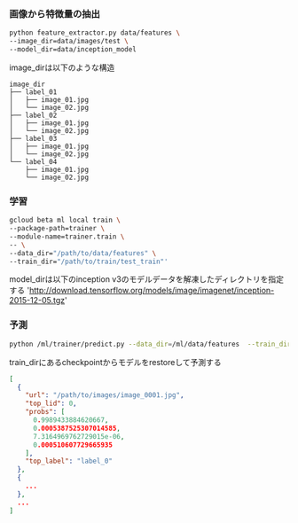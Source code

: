 
### 画像から特徴量の抽出
```bash
python feature_extractor.py data/features \
--image_dir=data/images/test \
--model_dir=data/inception_model
```

image_dirは以下のような構造
```
image_dir
├── label_01
│   ├── image_01.jpg
│   └── image_02.jpg
├── label_02
│   ├── image_01.jpg
│   └── image_02.jpg
├── label_03
│   ├── image_01.jpg
│   └── image_02.jpg
└── label_04
    ├── image_01.jpg
    └── image_02.jpg
```


### 学習
```bash
gcloud beta ml local train \
--package-path=trainer \
--module-name=trainer.train \
-- \
--data_dir="/path/to/data/features" \
--train_dir="/path/to/train/test_train"'
```

model_dirは以下のinception v3のモデルデータを解凍したディレクトリを指定する
'http://download.tensorflow.org/models/image/imagenet/inception-2015-12-05.tgz'

### 予測

```bash
python /ml/trainer/predict.py --data_dir=/ml/data/features  --train_dir=/path/to/train_dir'
```
train_dirにあるcheckpointからモデルをrestoreして予測する

```json
[
  {
    "url": "/path/to/images/image_0001.jpg",
    "top_lid": 0,
    "probs": [
      0.9989433884620667,
      0.0005387525307014585,
      7.3164969762729015e-06,
      0.000510607729665935
    ],
    "top_label": "label_0"
  },
  {
    ...
  },
  ...
]
```
